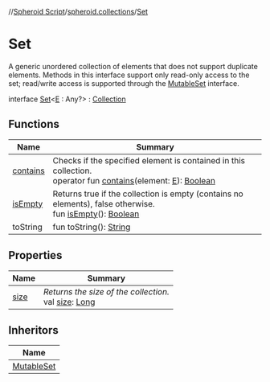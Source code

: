 //[Spheroid Script](../../index.md)/[spheroid.collections](../index.md)/[Set](index.md)



# Set  
 A generic unordered collection of elements that does not support duplicate elements. Methods in this interface support only read-only access to the set; read/write access is supported through the [MutableSet](../-mutable-set/index.md) interface.  
  
interface [Set](index.md)<[E](index.md) : Any?>  : [Collection](../-collection/index.md)   


## Functions  
  
|  Name|  Summary| 
|---|---|
| [contains](../-collection/contains.md)| Checks if the specified element is contained in this collection.  <br>operator fun [contains](../-collection/contains.md)(element: [E](index.md)): [Boolean](../../spheroid/-boolean/index.md)  <br>
| [isEmpty](../-collection/is-empty.md)| Returns true if the collection is empty (contains no elements), false otherwise.  <br>fun [isEmpty](../-collection/is-empty.md)(): [Boolean](../../spheroid/-boolean/index.md)  <br>
| toString| fun toString(): [String](../../spheroid/-string/index.md)  <br>


## Properties  
  
|  Name|  Summary| 
|---|---|
| [size](index.md#spheroid.collections/Set/size/#/PointingToDeclaration/)|  *Returns the size of the collection.*<br>val [size](index.md#spheroid.collections/Set/size/#/PointingToDeclaration/): [Long](../../spheroid/-long/index.md)   <br>


## Inheritors  
  
|  Name| 
|---|
| [MutableSet](../-mutable-set/index.md)

